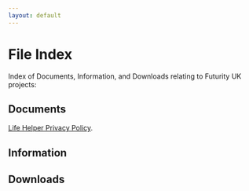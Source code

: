 ```yaml
---
layout: default
---
```


# File Index

Index of Documents, Information, and Downloads relating to Futurity UK projects:

## Documents

[Life Helper Privacy Policy](./life_helper/privacy_policy.md).

## Information

## Downloads
